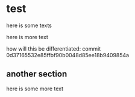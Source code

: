 # test

here is some texts

here is more text

how will this be differentiated:
commit 0d37165532e85ffbf90b0048d85ee18b9409854a

## another section

here is some more text

